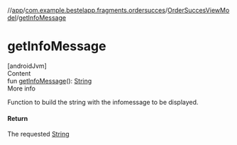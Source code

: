 //[app](../../index.md)/[com.example.bestelapp.fragments.ordersucces](../index.md)/[OrderSuccesViewModel](index.md)/[getInfoMessage](get-info-message.md)



# getInfoMessage  
[androidJvm]  
Content  
fun [getInfoMessage](get-info-message.md)(): [String](https://kotlinlang.org/api/latest/jvm/stdlib/kotlin/-string/index.html)  
More info  


Function to build the string with the infomessage to be displayed.



#### Return  


The requested [String](https://kotlinlang.org/api/latest/jvm/stdlib/kotlin/-string/index.html)

  




